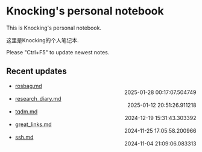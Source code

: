 
# Knocking's personal notebook

This is Knocking's personal notebook.

这里是Knocking的个人笔记本.

Please "Ctrl+F5" to update newest notes.

## Recent updates
- [rosbag.md](python/rosbag/) <div style="text-align: right">2025-01-28 00:17:07.504749</div>
- [research_diary.md](papers/research_diary/) <div style="text-align: right">2025-01-12 20:51:26.911218</div>
- [tqdm.md](python/tqdm/) <div style="text-align: right">2024-12-19 15:31:43.303392</div>
- [great_links.md](ML/great_links/) <div style="text-align: right">2024-11-25 17:05:58.200966</div>
- [ssh.md](linux_and_ubuntu/ssh/) <div style="text-align: right">2024-11-04 21:09:06.083313</div>
